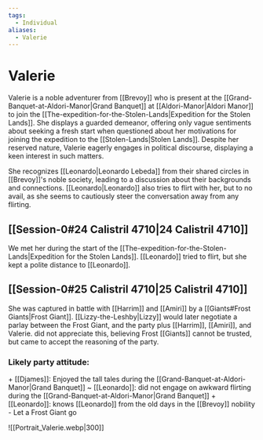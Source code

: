 ```yaml
---
tags:
  - Individual
aliases:
  - Valerie
---
```

# Valerie
Valerie is a noble adventurer from [[Brevoy]] who is present at the [[Grand-Banquet-at-Aldori-Manor|Grand Banquet]] at [[Aldori-Manor|Aldori Manor]] to join the [[The-expedition-for-the-Stolen-Lands|Expedition for the Stolen Lands]]. She displays a guarded demeanor, offering only vague sentiments about seeking a fresh start when questioned about her motivations for joining the expedition to the [[Stolen-Lands|Stolen Lands]]. Despite her reserved nature, Valerie eagerly engages in political discourse, displaying a keen interest in such matters. 

She recognizes [[Leonardo|Leonardo Lebeda]] from their shared circles in [[Brevoy]]'s noble society, leading to a discussion about their backgrounds and connections. [[Leonardo|Leonardo]] also tries to flirt with her, but to no avail, as she seems to cautiously steer the conversation away from any flirting. 

## [[Session-0#24 Calistril 4710|24 Calistril 4710]]
We met her during the start of the [[The-expedition-for-the-Stolen-Lands|Expedition for the Stolen Lands]]. [[Leonardo]] tried to flirt, but she kept a polite distance to [[Leonardo]].

## [[Session-0#25 Calistril 4710|25 Calistril 4710]]
She was captured in battle with [[Harrim]] and [[Amiri]] by a [[Giants#Frost Giants|Frost Giant]]. [[Lizzy-the-Leshby|Lizzy]] would later negotiate a parlay between the Frost Giant, and the party plus [[Harrim]], [[Amiri]], and Valerie. did not appreciate this, believing Frost [[Giants]] cannot be trusted, but came to accept the reasoning of the party. 
### Likely party attitude:
\+ [[Djames]]: Enjoyed the tall tales during the [[Grand-Banquet-at-Aldori-Manor|Grand Banquet]]
\~ [[Leonardo]]: did not engage on awkward flirting during the [[Grand-Banquet-at-Aldori-Manor|Grand Banquet]]
\+ [[Leonardo]]: knows [[Leonardo]] from the old days in the [[Brevoy]] nobility 
\- Let a Frost Giant go

![[Portrait_Valerie.webp|300]]